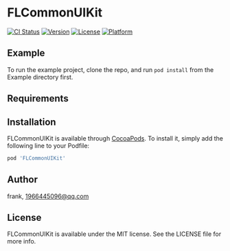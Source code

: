 # FLCommonUIKit

[![CI Status](https://img.shields.io/travis/frank/FLCommonUIKit.svg?style=flat)](https://travis-ci.org/frank/FLCommonUIKit)
[![Version](https://img.shields.io/cocoapods/v/FLCommonUIKit.svg?style=flat)](https://cocoapods.org/pods/FLCommonUIKit)
[![License](https://img.shields.io/cocoapods/l/FLCommonUIKit.svg?style=flat)](https://cocoapods.org/pods/FLCommonUIKit)
[![Platform](https://img.shields.io/cocoapods/p/FLCommonUIKit.svg?style=flat)](https://cocoapods.org/pods/FLCommonUIKit)

## Example

To run the example project, clone the repo, and run `pod install` from the Example directory first.

## Requirements

## Installation

FLCommonUIKit is available through [CocoaPods](https://cocoapods.org). To install
it, simply add the following line to your Podfile:

```ruby
pod 'FLCommonUIKit'
```

## Author

frank, 1966445096@qq.com

## License

FLCommonUIKit is available under the MIT license. See the LICENSE file for more info.
